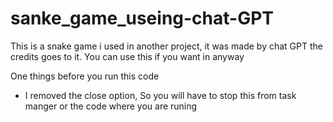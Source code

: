 # sanke_game_useing-chat-GPT
This is a snake game i used in another project, it was made by chat GPT the credits goes to it. You can use this if you want in anyway


One things before you run this code

- I removed the close option, So you will have to stop this from task manger or the code where you are runing
